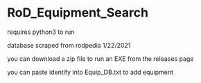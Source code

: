 # RoD_Equipment_Search

requires python3 to run

database scraped from rodpedia 1/22/2021

you can download a zip file to run an EXE from the releases page

you can paste identify into Equip_DB.txt to add equipment
